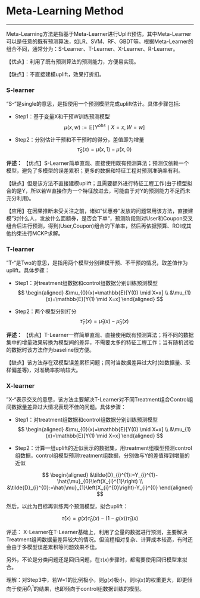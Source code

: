 # Meta-Learning Method
---

Meta-Learning方法是指基于Meta-Learner进行Uplift预估，其中Meta-Learner可以是任意的既有预测算法，如LR、SVM、RF、GBDT等。根据Meta-Learner的组合不同，通常分为：S-Learner、T-Learner、X-Learner、R-Learner。

【优点】：利用了既有预测算法的预测能力，方便易实现。

【缺点】：不直接建模uplift，效果打折扣。


### S-learner

“S-”是single的意思，是指使用一个预测模型完成uplift估计。具体步骤包括:

- Step1：基于变量X和干预W训练预测模型
$$
\mu(x, w):=\mathbb{E}\left[Y^{o b s} \mid X=x, W=w\right]
$$

- Step2：分别估计干预和不干预时的得分，差值即为增量
$$
\hat{\tau}_{S}(x)=\hat{\mu}(x, 1)-\hat{\mu}(x, 0)
$$

**评述：**
【优点】S-Learner简单直观、直接使用既有预测算法；预测仅依赖一个模型，避免了多模型的误差累积；更多的数据和特征工程对预测准确率有利。

【缺点】但是该方法不直接建模uplift；且需要额外进行特征工程工作(由于模型拟合的是Y，所以若W直接作为一个特征放进去，可能由于对Y的预测能力不足而未充分利用)。

【应用】在因果推断未受关注之前，诸如”优惠券“发放的问题常用该方法，直接建模”对什么人，发放什么面额券，是否会下单“，预测阶段则对User和Coupon交叉组合后进行预测，得到(User,Coupon)组合的下单率，然后再依据预算、ROI或其他约束进行MCKP求解。

### T-learner

”T-“是Two的意思，是指用两个模型分别建模干预、不干预的情况，取差值作为uplift。具体步骤：

- Step1：对treatment组数据和control组数据分别训练预测模型
$$
\begin{aligned}
&\mu_{0}(x)=\mathbb{E}[Y(0) \mid X=x] \\
&\mu_{1}(x)=\mathbb{E}[Y(1) \mid X=x]
\end{aligned}
$$

- Step2：两个模型分别打分
$$
\hat{\tau}_{T}(x)=\hat{\mu}_1(x)-\hat{\mu}_0(x)
$$

**评述：**
【优点】T-Learner一样简单直观、直接使用既有预测算法；将不同的数据集中的增量效果转换为模型间的差异，不需要太多的特征工程工作；当有随机试验的数据时该方法作为baseline很方便。

【缺点】该方法存在双模型误差累积问题；同时当数据差异过大时(如数据量、采样偏差等)，对准确率影响较大。

### X-learner

”X-“表示交叉的意思，该方法主要解决T-Learner对不同Treatment组合Control组间数据量差异过大情况表现不佳的问题。具体步骤：

- Step1：对treatment组数据和control组数据分别训练预测模型
$$
\begin{aligned}
&\mu_{0}(x)=\mathbb{E}[Y(0) \mid X=x] \\
&\mu_{1}(x)=\mathbb{E}[Y(1) \mid X=x]
\end{aligned}
$$

- Step2：计算一组uplift的近似表示的数据集，用treatment组模型预测control组数据，control组模型预测treatment组数据，分别做与Y的差值得到增量的近似

$$
\begin{aligned}
&\tilde{D}_{i}^{1}:=Y_{i}^{1}-\hat{\mu}_{0}\left(X_{i}^{1}\right) \\
&\tilde{D}_{i}^{0}:=\hat{\mu}_{1}\left(X_{i}^{0}\right)-Y_{i}^{0}
\end{aligned}
$$

然后，以此为目标再训练两个预测模型，拟合uplift：

$$
\hat{\tau}(x)=g(x)\hat{\tau}_0(x)-(1-g(x))\hat{\tau}_1(x)
$$

评述：
X-Learner在T-Learner基础上，利用了全量的数据进行预测，主要解决Treatment组间数据量差异较大的情况。但流程相对复杂、计算成本较高，有时还会由于多模型误差累积等问题效果不佳。

另外，不论是分类问题还是回归问题，在${\tau}(x)$步骤时，都需要使用回归模型来拟合。

理解：对Step3中，若W=1的比例极小，则$g(x)$极小，则$\hat{\tau}_1(x)$的权重更大，即更倾向于使用$\tilde{D}_{i}^{1}$的结果，也即倾向于control组数据训练的模型。

